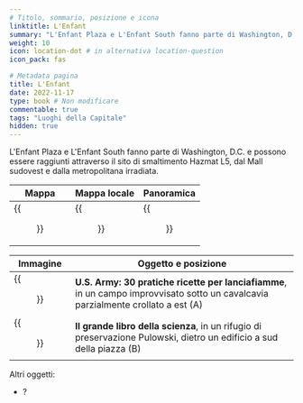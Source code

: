 ```yaml
---
# Titolo, sommario, posizione e icona
linktitle: L'Enfant
summary: "L'Enfant Plaza e L'Enfant South fanno parte di Washington, D.C. e possono essere raggiunti attraverso il sito di smaltimento Hazmat L5, dal Mall sudovest e dalla metropolitana irradiata."
weight: 10
icon: location-dot # in alternativa location-question
icon_pack: fas

# Metadata pagina
title: L'Enfant
date: 2022-11-17
type: book # Non modificare
commentable: true
tags: "Luoghi della Capitale"
hidden: true
---
```




L'Enfant Plaza e L'Enfant South fanno parte di Washington, D.C. e possono essere raggiunti attraverso il sito di smaltimento Hazmat L5, dal Mall sudovest e dalla metropolitana irradiata.

| Mappa | Mappa locale | Panoramica |
| ----- | ------------ | ---------- |
| {{<figure src="Lenfant_loc.webp">}}  | {{<figure src="L'Enfant_map.webp">}}  | {{<figure src="L'Enfant.webp">}}  |

| Immagine | Oggetto e posizione |
| -------- | ------------------- |
|  {{<figure src="US_Army_Handy_Flamethrower_Recipes_LEnfant.webp">}} | **U.S. Army: 30 pratiche ricette per lanciafiamme**, in un campo improvvisato sotto un cavalcavia parzialmente crollato a est (A)  |
| {{<figure src="Big_Book_of_Science_LEnfant.webp">}}  | **Il grande libro della scienza**, in un rifugio di preservazione Pulowski, dietro un edificio a sud della piazza (B)  |


Altri oggetti:
- ?